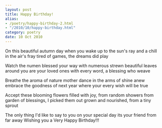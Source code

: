 ```yaml
---
layout: post
title: Happy Birthday!
alias:
- /poetry/happy-birthday-2.html
- "/2010/10/happy-birthday.html"
category: poetry
date: 10 Oct 2010
---
```


On this beautiful autumn day
when you wake up to the sun's ray
and a chill in the air's fray
tired of games, the dreams did play

Watch the numen blessed your way
with numerous strewn beautiful leaves
around you are your loved ones
with every word, a blessing who weave

Breathe the aroma of nature mother
dance in the arms of shine anew
embrace the goodness of next year 
where your every wish will be true

Accept these blooming flowers
filled with joy, from random showers
from garden of blessings, I picked them out
grown and nourished, from a tiny sprout

The only thing I'd like to say
to you on your special day
its your friend from far away
Wishing you a Very Happy Birthday!!!
